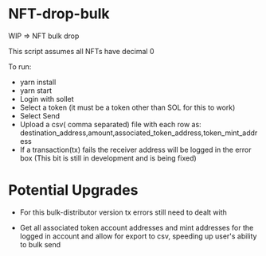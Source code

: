 # NFT-drop-bulk
WIP => NFT bulk drop

This script assumes all NFTs have decimal 0 

To run:

- yarn install
- yarn start
- Login with sollet
- Select a token (it must be a token other than SOL for this to work) 
- Select Send
- Upload a csv( comma separated) file with each row as: destination_address,amount,associated_token_address,token_mint_address
- If a transaction(tx) fails the receiver address will be logged in the error box (This bit is still in development and is being fixed) 

# Potential Upgrades

- For this bulk-distributor version  tx errors still need to dealt with 

- Get all associated token account addresses and mint addresses for the logged in account and allow for export to csv, speeding up user's ability to bulk send

